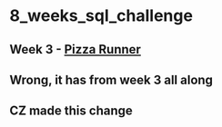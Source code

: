 # 8_weeks_sql_challenge

## Week 3 - [Pizza Runner](https://8weeksqlchallenge.com/case-study-2/)
## Wrong, it has from week 3 all along
## CZ made this change

